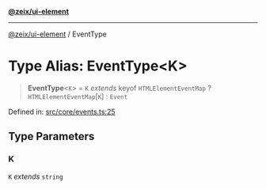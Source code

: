 [**@zeix/ui-element**](../README.md)

***

[@zeix/ui-element](../globals.md) / EventType

# Type Alias: EventType\<K\>

> **EventType**\<`K`\> = `K` *extends* keyof `HTMLElementEventMap` ? `HTMLElementEventMap`\[`K`\] : `Event`

Defined in: [src/core/events.ts:25](https://github.com/zeixcom/ui-element/blob/a3d8c74b49b5869fe7d19ae9f979ed1d37f1f695/src/core/events.ts#L25)

## Type Parameters

### K

`K` *extends* `string`

